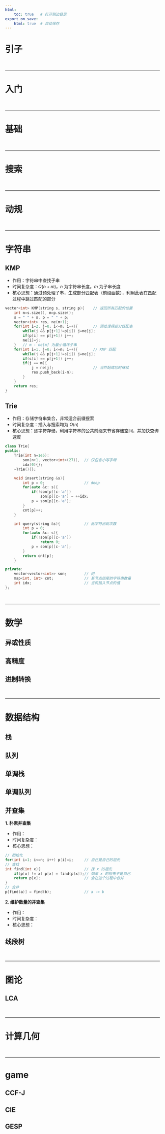 ```yaml
---
html:
    toc: true   # 打开侧边目录
export_on_save:
    html: true  # 自动保存
---
```


# 引子

<br>

---

# 入门

<br>

---

# 基础

<br>

---

# 搜索

<br>

---

# 动规

<br>

---

# 字符串

## **KMP**

* 作用：字符串中查找子串
* 时间复杂度：$O(n+m)$，$n$ 为字符串长度，$m$ 为子串长度
* 核心思想：通过预处理子串，生成部分匹配表（前缀函数），利用此表在匹配过程中跳过匹配的部分

```cpp
vector<int> KMP(string s, string p){    // 返回所有匹配的位置
    int n=s.size(), m=p.size();
    s = " " + s, p = " " + p;
    vector<int> res, ne(m+1);
    for(int i=2, j=0; i<=m; i++){       // 预处理得部分匹配表
        while(j && p[j+1]!=p[i]) j=ne[j];
        if(p[i] == p[j+1]) j++;
        ne[i]=j;
    }   // m - ne[m] 为最小循环子串
    for(int i=1, j=0; i<=n; i++){       // KMP 匹配
        while(j && p[j+1]!=s[i]) j=ne[j];
        if(s[i] == p[j+1]) j++;
        if(j == m){
            j = ne[j];                  // 当匹配成功时继续
            res.push_back(i-m);
        }
    }
    return res;
}
```

## **Trie**

* 作用：存储字符串集合，非常适合前缀搜索
* 时间复杂度：插入与搜索均为 $O(n)$ 
* 核心思想：逐字符存储，利用字符串的公共前缀来节省存储空间，并加快查询速度

```cpp
class Trie{
public:
    Trie(int n=1e5):
        son(n+1, vector<int>(27)),  // 仅包含小写字母
        idx(0){};
    ~Trie(){};

    void insert(string &s){
        int p = 0;                  // deep
        for(auto &c: s){
            if(!son[p][c-'a'])
                son[p][c-'a'] = ++idx;
            p = son[p][c-'a'];
        }
        cnt[p]++;
    }

    int query(string &s){           // 此字符出现次数
        int p = 0;
        for(auto &c: s){
            if(!son[p][c-'a'])
                return 0;
            p = son[p][c-'a'];
        }
        return cnt[p];
    }

private:
    vector<vector<int>> son;        // 树
    map<int, int> cnt;              // 某节点结尾的字符串数量
    int idx;                        // 当前插入节点的值
};
```

<br>

---

# 数学

## 异或性质

## **高精度**

## **进制转换**

<br>

---

# 数据结构

## 栈

## 队列

## 单调栈

## 单调队列

## **并查集**

**1. 朴素并查集**

* 作用：
* 时间复杂度：
* 核心思想：

```cpp
// 初始化
for(int i=1; i<=n; i++) p[i]=i;     // 自己是自己的祖先
// 查找
int find(int x){                    // 找 x 的祖先
    if(p[x] != x) p[x] = find(p[x]);// 如果 x 的祖先不是自己
    return p[x];                    // 会在这个过程中合并
}
// 合并
p[find(a)] = find(b);               // a -> b
```

**2. 维护数量的并查集**

* 作用：
* 时间复杂度：
* 核心思想：


## **线段树**



<br>

---

# 图论

## LCA

<br>

---

# 计算几何

<br>

---

# game

## CCF-J

## CIE

## GESP